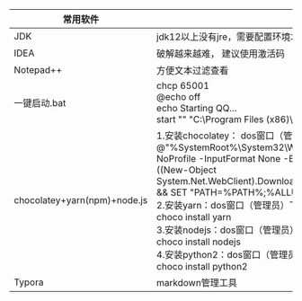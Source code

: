 | 常用软件                     | 描述                                                         |
| ---------------------------- | ------------------------------------------------------------ |
| JDK                          | jdk12以上没有jre，需要配置环境才能验资java、javac命令        |
| IDEA                         | 破解越来越难， 建议使用激活码                                |
| Notepad++                    | 方便文本过滤查看                                             |
| 一键启动.bat                 | chcp 65001<br/>@echo off<br/>echo Starting QQ...<br/>start "" "C:\Program Files (x86)\Tencent\QQ\Bin\QQScLauncher.exe" |
| chocolatey+yarn(npm)+node.js | 1.安装chocolatey： dos窗口（管理员）下执行 @"%SystemRoot%\System32\WindowsPowerShell\v1.0\powershell.exe" -NoProfile -InputFormat None -ExecutionPolicy Bypass -Command "iex ((New-Object System.Net.WebClient).DownloadString('https://chocolatey.org/install.ps1'))" && SET "PATH=%PATH%;%ALLUSERSPROFILE%\chocolatey\bin"<br/>2.安装yarn：dos窗口（管理员）下执行 <br/>choco install yarn<br/>3.安装nodejs：dos窗口（管理员）下执行 <br/>choco install nodejs<br/>4.安装python2：dos窗口（管理员）下执行 <br/>choco install python2 |
| Typora                       | markdown管理工具                                             |

